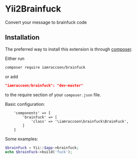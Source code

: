 Yii2Brainfuck
======================
Convert your message to brainfuck code

Installation
------------

The preferred way to install this extension is through [composer](http://getcomposer.org/download/).

Either run

```sh
composer require iamraccoon/brainfuck
```

or add

```json
"iamraccoon/brainfuck": "dev-master"
```

to the require section of your `composer.json` file.


Basic configuration:
```
    'components' => [
        'brainfuck' => [
            'class' => '\iamraccoon\brainfuck\BrainFuck',
        ]
    ]
```


Some examples:

  ```php
  $brainFuck = Yii::$app->brainfuck;
  echo $brainFuck->build('fuck');
  ```